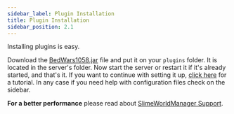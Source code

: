 ```yaml
---
sidebar_label: Plugin Installation
title: Plugin Installation
sidebar_position: 2.1
---
```

Installing plugins is easy. 

Download the [BedWars1058.jar](https://polymart.org/resource/bedwars1058.1152) file and put it on your `plugins` folder. It is located in the server's folder. Now start the server or restart it if it's already started, and that's it. If you want to continue with setting it up, [click here](creating-arenas) for a tutorial. In any case if you need help with configuration files check on the sidebar.

**For a better performance** please read about [SlimeWorldManager Support](https://gitlab.com/andrei1058/BedWars1058/wikis/SlimeWorldManager-Support).